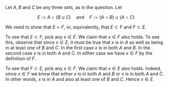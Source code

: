 Let $A, B$ and $C$ be any three sets, as in the question.
Let

$$
E := A \cap (B \cup C)
\quad \text{and} \quad
F := (A \cap B) \cup (A \cap C)
$$

We need to show that $E = F$, or, equivalently, that $E \subset F$ and $F
\subset E$.

To see that $E \subset F$, pick any $x \in E$. We claim that $x \in F$ also
holds. To see this, observe that since $x \in E$, it must be true that $x$ is
in $A$ as well as being in at least one of $B$ and $C$. In the first case $x$
is in both $A$ and $B$. In the second case $x$ is in both $A$ and $C$. In
either case we have $x \in F$ by the definition of $F$.

To see that $F \subset E$, pick any $x \in F$. We claim that $x
\in E$ also holds. Indeed, since $x \in F$ we know that either $x$ is in both
$A$ and $B$ or $x$ is in both $A$ and $C$. In other words, $x$ is in $A$ and
also at least one of $B$ and $C$. Hence $x \in E$.